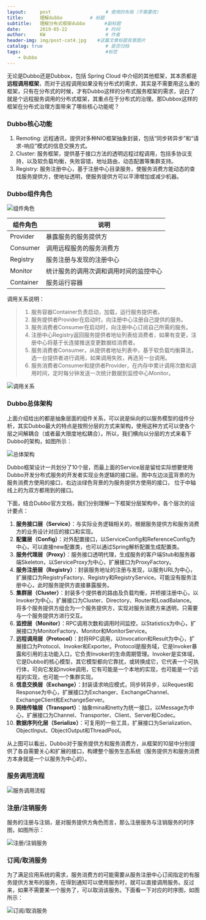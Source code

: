 ```yaml
---
layout:     post                    # 使用的布局（不需要改）
title:      理解dubbo          # 标题 
subtitle:   理解分布式框架dubbo       #副标题
date:       2019-05-22              # 时间
author:     KW                      # 作者
header-img: img/post-cat4.jpg    #这篇文章标题背景图片
catalog: true                       # 是否归档
tags:                               #标签
    - Dubbo
---
```


无论是Dubbo还是Dubbox，包括 Spring Cloud 中介绍的其他框架，其本质都是**远程调用框架**，而对于远程调用如果没有分布式的需求，其实是不需要用这么重的框架，只有在分布式的时候，才有Dubbo这样的分布式服务框架的需求，说白了就是个远程服务调用的分布式框架，其重点在于分布式的治理。那Dubbox这样的框架在分布式治理方面带来了哪些核心功能呢？

### Dubbo核心功能

1. Remoting: 远程通讯，提供对多种NIO框架抽象封装，包括“同步转异步”和“请求-响应”模式的信息交换方式。
2. Cluster: 服务框架，提供基于接口方法的透明远程过程调用，包括多协议支持，以及软负载均衡，失败容错，地址路由，动态配置等集群支持。
3. Registry: 服务注册中心，基于注册中心目录服务，使服务消费方能动态的查找服务提供方，使地址透明，使服务提供方可以平滑增加或减少机器。

### Dubbo组件角色

![组件角色](https://user-gold-cdn.xitu.io/2018/3/20/16241d6d49a76c43?imageView2/0/w/1280/h/960/format/webp/ignore-error/1)

| 组件角色       | 说明        |
| ------------  |-------------|
| Provider      | 暴露服务的服务提供方 |
| Consumer      | 调用远程服务的服务消费方 |
| Registry      | 服务注册与发现的注册中心 |
| Monitor       | 统计服务的调用次调和调用时间的监控中心 |
| Container     | 服务运行容器 |

调用关系说明：

> 1. 服务容器Container负责启动，加载，运行服务提供者。  
> 2. 服务提供者Provider在启动时，向注册中心注册自己提供的服务。
> 3. 服务消费者Consumer在启动时，向注册中心订阅自己所需的服务。
> 4. 注册中心Registry返回服务提供者地址列表给消费者，如果有变更，注册中心将基于长连接推送变更数据给消费者。
> 5. 服务消费者Consumer，从提供者地址列表中，基于软负载均衡算法，选一台提供者进行调用，如果调用失败，再选另一台调用。
> 6. 服务消费者Consumer和提供者Provider，在内存中累计调用次数和调用时间，定时每分钟发送一次统计数据到监控中心Monitor。

![调用关系](https://user-gold-cdn.xitu.io/2018/3/20/16241d6d49d9ccf0?imageView2/0/w/1280/h/960/format/webp/ignore-error/1)

### Dubbo总体架构

上面介绍给出的都是抽象层面的组件关系，可以说是纵向的以服务模型的组件分析，其实Dubbo最大的特点是按照分层的方式来架构，使用这种方式可以使各个层之间解耦合（或者最大限度地松耦合）。所以，我们横向以分层的方式来看下Dubbo的架构，如图所示：

![总体架构](https://user-gold-cdn.xitu.io/2018/3/20/16241d6d49c35881?imageView2/0/w/1280/h/960/format/webp/ignore-error/1)

Dubbo框架设计一共划分了10个层，而最上面的Service层是留给实际想要使用Dubbo开发分布式服务的开发者实现业务逻辑的接口层。图中左边淡蓝背景的为服务消费方使用的接口，右边淡绿色背景的为服务提供方使用的接口， 位于中轴线上的为双方都用到的接口。

下面，结合Dubbo官方文档，我们分别理解一下框架分层架构中，各个层次的设计要点：

1. **服务接口层（Service）**：与实际业务逻辑相关的，根据服务提供方和服务消费方的业务设计对应的接口和实现。
2. **配置层（Config）**：对外配置接口，以ServiceConfig和ReferenceConfig为中心，可以直接new配置类，也可以通过Spring解析配置生成配置类。
3. **服务代理层（Proxy）**：服务接口透明代理，生成服务的客户端Stub和服务器端Skeleton，以ServiceProxy为中心，扩展接口为ProxyFactory。
4. **服务注册层（Registry）**：封装服务地址的注册与发现，以服务URL为中心，扩展接口为RegistryFactory、Registry和RegistryService。可能没有服务注册中心，此时服务提供方直接暴露服务。
5. **集群层（Cluster）**：封装多个提供者的路由及负载均衡，并桥接注册中心，以Invoker为中心，扩展接口为Cluster、Directory、Router和LoadBalance。将多个服务提供方组合为一个服务提供方，实现对服务消费方来透明，只需要与一个服务提供方进行交互。
6. **监控层（Monitor）**：RPC调用次数和调用时间监控，以Statistics为中心，扩展接口为MonitorFactory、Monitor和MonitorService。
7. **远程调用层（Protocol）**：封将RPC调用，以Invocation和Result为中心，扩展接口为Protocol、Invoker和Exporter。Protocol是服务域，它是Invoker暴露和引用的主功能入口，它负责Invoker的生命周期管理。Invoker是实体域，它是Dubbo的核心模型，其它模型都向它靠扰，或转换成它，它代表一个可执行体，可向它发起invoke调用，它有可能是一个本地的实现，也可能是一个远程的实现，也可能一个集群实现。
8. **信息交换层（Exchange）**：封装请求响应模式，同步转异步，以Request和Response为中心，扩展接口为Exchanger、ExchangeChannel、ExchangeClient和ExchangeServer。
9. **网络传输层（Transport）**：抽象mina和netty为统一接口，以Message为中心，扩展接口为Channel、Transporter、Client、Server和Codec。
10. **数据序列化层（Serialize）**：可复用的一些工具，扩展接口为Serialization、 ObjectInput、ObjectOutput和ThreadPool。

从上图可以看出，Dubbo对于服务提供方和服务消费方，从框架的10层中分别提供了各自需要关心和扩展的接口，构建整个服务生态系统（服务提供方和服务消费方本身就是一个以服务为中心的）。

### 服务调用流程

![服务调用流程](https://user-gold-cdn.xitu.io/2018/3/20/16241d6d49cc5515?imageView2/0/w/1280/h/960/format/webp/ignore-error/1)

### 注册/注销服务

服务的注册与注销，是对服务提供方角色而言，那么注册服务与注销服务的时序图，如图所示：

![注册/注销服务](https://user-gold-cdn.xitu.io/2018/3/20/16241d6d49b32422?imageView2/0/w/1280/h/960/format/webp/ignore-error/1)

### 订阅/取消服务

为了满足应用系统的需求，服务消费方的可能需要从服务注册中心订阅指定的有服务提供方发布的服务，在得到通知可以使用服务时，就可以直接调用服务。反过来，如果不需要某一个服务了，可以取消该服务。下面看一下对应的时序图，如图所示：

![订阅/取消服务](https://user-gold-cdn.xitu.io/2018/3/20/16241d6d49a8c8d2?imageView2/0/w/1280/h/960/format/webp/ignore-error/1)